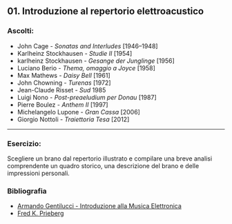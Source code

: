 ## 01. Introduzione al repertorio elettroacustico

### Ascolti:


 - John Cage - *Sonatas and Interludes* [1946–1948]
 - Karlheinz Stockhausen - *Studie II* [1954]
 - karlheinz Stockhausen - *Gesange der Junglinge* [1956]
 - Luciano Berio - *Thema, omaggio a Joyce* [1958]
 - Max Mathews - *Daisy Bell* [1961]
 - John Chowning - *Turenas* [1972]
 - Jean-Claude Risset - *Sud* 1985
 - Luigi Nono - *Post-preaeludium per Donau* [1987]
 - Pierre Boulez - *Anthem II* [1997]
 - Michelangelo Lupone - *Gran Cassa* [2006]
 - Giorgio Nottoli - *Traiettoria Tesa* [2012]
 
----

### Esercizio:

Scegliere un brano dal repertorio illustrato e compilare una breve analisi comprendente un quadro storico, una descrizione del brano e delle impressioni personali.

### Bibliografia

 - [Armando Gentilucci - Introduzione alla Musica Elettronica](https://copy.com/gmatZ8qkaw1WROAG)
 - [Fred K. Prieberg](https://copy.com/mU6LRdCdxUlrVAIZ)
